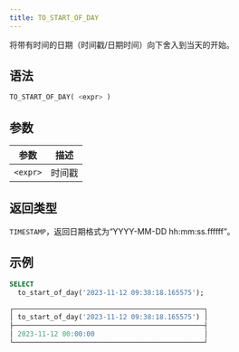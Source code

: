 ```yaml
---
title: TO_START_OF_DAY
---
```


将带有时间的日期（时间戳/日期时间）向下舍入到当天的开始。

## 语法

```sql
TO_START_OF_DAY( <expr> )
```

## 参数

| 参数       | 描述       |
|------------|------------|
| `<expr>`   | 时间戳     |

## 返回类型

`TIMESTAMP`，返回日期格式为“YYYY-MM-DD hh:mm:ss.ffffff”。

## 示例

```sql
SELECT
  to_start_of_day('2023-11-12 09:38:18.165575');

┌───────────────────────────────────────────────┐
│ to_start_of_day('2023-11-12 09:38:18.165575') │
├───────────────────────────────────────────────┤
│ 2023-11-12 00:00:00                           │
└───────────────────────────────────────────────┘
```